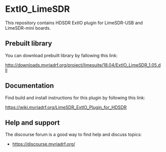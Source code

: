 # ExtIO_LimeSDR

This repository contains HDSDR ExtIO plugin for LimeSDR-USB and LimeSDR-mini boards.

## Prebuilt library

You can download prebuilt library by fallowing this link:

http://downloads.myriadrf.org/project/limesuite/18.04/ExtIO_LimeSDR_1.05.dll

## Documentation

Find build and install instructions for this plugin by following this link:

https://wiki.myriadrf.org/LimeSDR_ExtIO_Plugin_for_HDSDR

## Help and support

The discourse forum is a good way to find help and discuss topics:

* https://discourse.myriadrf.org/